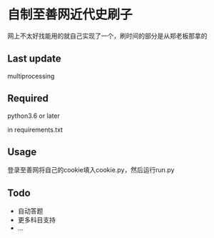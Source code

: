 # 自制至善网近代史刷子

网上不太好找能用的就自己实现了一个，刷时间的部分是从郑老板那拿的

## Last update

multiprocessing

## Required

python3.6 or later

in requirements.txt

## Usage

登录至善网将自己的cookie填入cookie.py，然后运行run.py

## Todo

- 自动答题
- 更多科目支持
- ...
